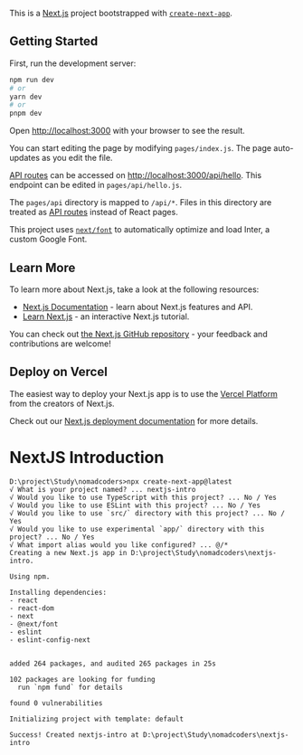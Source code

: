 This is a [Next.js](https://nextjs.org/) project bootstrapped with [`create-next-app`](https://github.com/vercel/next.js/tree/canary/packages/create-next-app).

## Getting Started

First, run the development server:

```bash
npm run dev
# or
yarn dev
# or
pnpm dev
```

Open [http://localhost:3000](http://localhost:3000) with your browser to see the result.

You can start editing the page by modifying `pages/index.js`. The page auto-updates as you edit the file.

[API routes](https://nextjs.org/docs/api-routes/introduction) can be accessed on [http://localhost:3000/api/hello](http://localhost:3000/api/hello). This endpoint can be edited in `pages/api/hello.js`.

The `pages/api` directory is mapped to `/api/*`. Files in this directory are treated as [API routes](https://nextjs.org/docs/api-routes/introduction) instead of React pages.

This project uses [`next/font`](https://nextjs.org/docs/basic-features/font-optimization) to automatically optimize and load Inter, a custom Google Font.

## Learn More

To learn more about Next.js, take a look at the following resources:

- [Next.js Documentation](https://nextjs.org/docs) - learn about Next.js features and API.
- [Learn Next.js](https://nextjs.org/learn) - an interactive Next.js tutorial.

You can check out [the Next.js GitHub repository](https://github.com/vercel/next.js/) - your feedback and contributions are welcome!

## Deploy on Vercel

The easiest way to deploy your Next.js app is to use the [Vercel Platform](https://vercel.com/new?utm_medium=default-template&filter=next.js&utm_source=create-next-app&utm_campaign=create-next-app-readme) from the creators of Next.js.

Check out our [Next.js deployment documentation](https://nextjs.org/docs/deployment) for more details.

# NextJS Introduction

```shell
D:\project\Study\nomadcoders>npx create-next-app@latest
√ What is your project named? ... nextjs-intro
√ Would you like to use TypeScript with this project? ... No / Yes
√ Would you like to use ESLint with this project? ... No / Yes
√ Would you like to use `src/` directory with this project? ... No / Yes
√ Would you like to use experimental `app/` directory with this project? ... No / Yes
√ What import alias would you like configured? ... @/*
Creating a new Next.js app in D:\project\Study\nomadcoders\nextjs-intro.

Using npm.

Installing dependencies:
- react
- react-dom
- next
- @next/font
- eslint
- eslint-config-next


added 264 packages, and audited 265 packages in 25s

102 packages are looking for funding
  run `npm fund` for details

found 0 vulnerabilities

Initializing project with template: default

Success! Created nextjs-intro at D:\project\Study\nomadcoders\nextjs-intro
```
